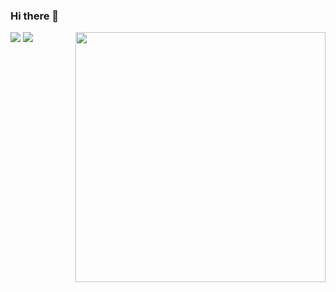 ### Hi there 👋

<img src="https://i.gifer.com/RzAl.gif" align="right" width="400" height="auto"></img>
<a href="https://www.linkedin.com/in/ankush-singh-3058b61a7/" target="_blank"><img src="https://img.icons8.com/color/96/000000/linkedin-2.png"/></a>
<a href="https://inyuusha975.netlify.app/" target="_blank"><img src="https://img.icons8.com/fluent/96/000000/portfolio.png"/></a>
